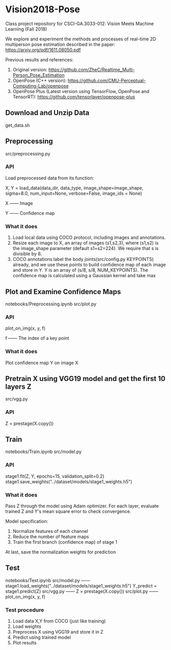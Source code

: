 # Vision2018-Pose
Class project repository for CSCI-GA.3033-012: Vision Meets Machine Learning (Fall 2018)

We explore and experiment the methods and processes of real-time 2D multiperson pose estimation described in the paper: https://arxiv.org/pdf/1611.08050.pdf

Previous results and references:
1. Original version: https://github.com/ZheC/Realtime_Multi-Person_Pose_Estimation
2. OpenPose (C++ version): https://github.com/CMU-Perceptual-Computing-Lab/openpose
3. OpenPose Plus (Latest version using TensorFlow, OpenPose and TensorRT): https://github.com/tensorlayer/openpose-plus

## Download and Unzip Data
get_data.sh

## Preprocessing 
src/preprocessing.py

### API
Load preprocessed data from its function: 

X, Y = load_data(data_dir, data_type, image_shape=image_shape, sigma=8.0, num_input=None, verbose=False, image_ids = None)

X —— Image

Y —— Confidence map

### What it does
1. Load local data using COCO protocol, including images and annotations.
2. Resize each image to X, an array of images (s1,s2,3), where (s1,s2) is the image_shape parameter (default s1=s2=224). 
We require that s is divisible by 8.
3. COCO annotations label the body joints(src/config.py KEYPOINTS) already, and we use these points to build confidence map of each image and store in Y. Y is an array of (s/8, s/8, NUM_KEYPOINTS).
The confidence map is calculated using a Gaussian kernel and take max

## Plot and Examine Confidence Maps
notebooks/Preprocessing.ipynb
src/plot.py

### API
plot_on_img(x, y, f)

f —— The index of a key point

### What it does
Plot confidence map Y on image X

## Pretrain X using VGG19 model and get the first 10 layers Z
src/vgg.py

### API
Z = prestage(X.copy())

## Train
notebooks/Train.ipynb
src/model.py

### API
stage1.fit(Z, Y, epochs=15, validation_split=0.2)
stage1.save_weights("../dataset/models/stage1_weights.h5")

### What it does
Pass Z through the model using Adam optimizer. For each layer, evaluate trained Z and Y's mean square error to check convergence.

Model specification:
1. Normalize features of each channel
2. Reduce the number of feature maps
3. Train the first branch (confidence map) of stage 1

At last, save the normalization weights for prediction

## Test
notebooks/Test.ipynb
src/model.py —— stage1.load_weights("../dataset/models/stage1_weights.h5")
                Y_predict = stage1.predict(Z)
src/vgg.py —— Z = prestage(X.copy())
src/plot.py —— plot_on_img(x, y, f)


### Test procedure
1. Load data X,Y from COCO (just like training)
2. Load weights
3. Preprocess X using VGG19 and store it in Z
4. Predict using trained model
5. Plot results

